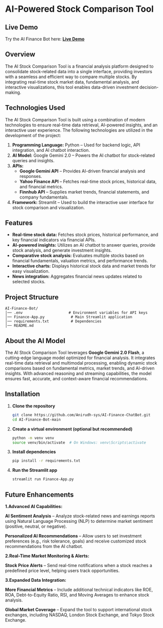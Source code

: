 #  AI-Powered Stock Comparison Tool

## Live Demo  
Try the AI Finance Bot here: **[Live Demo](https://ai-finance-chatbot1.streamlit.app/)**

## Overview
The AI Stock Comparison Tool is a financial analysis platform designed to consolidate stock-related data into a single interface, providing investors with a seamless and efficient way to compare multiple stocks. By integrating real-time stock market data, fundamental analysis, and interactive visualizations, this tool enables data-driven investment decision-making. 

## Technologies Used

The AI Stock Comparison Tool is built using a combination of modern technologies to ensure real-time data retrieval, AI-powered insights, and an interactive user experience. The following technologies are utilized in the development of the project:

1.	**Programming Language:** Python – Used for backend logic, API integration, and AI chatbot interaction.
2.	**AI Model:** Google Gemini 2.0 – Powers the AI chatbot for stock-related queries and insights.
3.	**APIs:**
    - **Google Gemini API** – Provides AI-driven financial analysis and responses.
    - **Yahoo Finance API** – Fetches real-time stock prices, historical data, and financial metrics.
    - **Finnhub API** – Supplies market trends, financial statements, and company fundamentals.
4.	**Framework:** Streamlit – Used to build the interactive user interface for stock comparison and visualization.

## Features
- **Real-time stock data:** Fetches stock prices, historical performance, and key financial indicators via financial APIs.
- **AI-powered insights:** Utilizes an AI chatbot to answer queries, provide stock analysis, and generate investment insights.
- **Comparative stock analysis:** Evaluates multiple stocks based on financial fundamentals, valuation metrics, and performance trends.
- **Interactive charts:** Displays historical stock data and market trends for easy visualization.
- **News integration:** Aggregates financial news updates related to selected stocks.  

## Project Structure  
```
AI-Finance-Bot/
│── .env                     # Environment variables for API keys  
│── Finance-App.py            # Main Streamlit application  
│── requirements.txt          # Dependencies  
│── README.md                
```  

## About the AI Model  

The AI Stock Comparison Tool leverages **Google Gemini 2.0 Flash**, a cutting-edge language model optimized for financial analysis. It integrates real-time data retrieval and multimodal processing, enabling dynamic stock comparisons based on fundamental metrics, market trends, and AI-driven insights. With advanced reasoning and streaming capabilities, the model ensures fast, accurate, and context-aware financial recommendations.

## Installation

1. **Clone the repository**  
   ```bash
   git clone https://github.com/Anirudh-sys/AI-Finance-ChatBot.git
   cd AI-Finance-Bot-main
   ```  
2. **Create a virtual environment (optional but recommended)**  
   ```bash
   python -m venv venv
   source venv/bin/activate  # On Windows: venv\Scripts\activate
   ```  
3. **Install dependencies**  
   ```bash
   pip install -r requirements.txt
   ```  
4. **Run the Streamlit app**  
   ```bash
   streamlit run Finance-App.py
   ```  
## Future Enhancements

**1.Advanced AI Capabilities:**

**AI Sentiment Analysis** – Analyze stock-related news and earnings reports using Natural Language Processing (NLP) to determine market sentiment (positive, neutral, or negative).

**Personalized AI Recommendations** – Allow users to set investment preferences (e.g., risk tolerance, goals) and receive customized stock recommendations from the AI chatbot.

**2.Real-Time Market Monitoring & Alerts:**

**Stock Price Alerts** – Send real-time notifications when a stock reaches a predefined price level, helping users track opportunities.

**3.Expanded Data Integration:**

**More Financial Metrics** – Include additional technical indicators like ROE, ROA, Debt-to-Equity Ratio, RSI, and Moving Averages to enhance stock analysis.

**Global Market Coverage** – Expand the tool to support international stock exchanges, including NASDAQ, London Stock Exchange, and Tokyo Stock Exchange.



